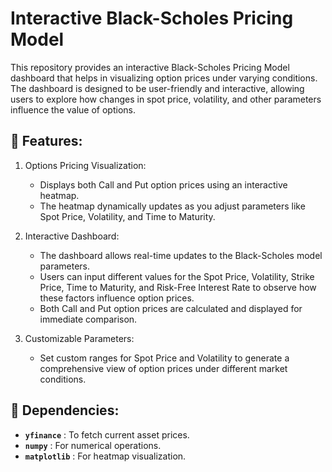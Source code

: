 # Interactive Black-Scholes Pricing Model
This repository provides an interactive Black-Scholes Pricing Model dashboard that helps in visualizing option prices under varying conditions. The dashboard is designed to be user-friendly and interactive, allowing users to explore how changes in spot price, volatility, and other parameters influence the value of options.


## 🚀 Features:
1. Options Pricing Visualization:

    + Displays both Call and Put option prices using an interactive heatmap.
    + The heatmap dynamically updates as you adjust parameters like Spot Price, Volatility, and Time to Maturity.

2. Interactive Dashboard:

    + The dashboard allows real-time updates to the Black-Scholes model parameters.
    + Users can input different values for the Spot Price, Volatility, Strike Price, Time to Maturity, and Risk-Free Interest Rate to observe how these factors influence option prices.
    + Both Call and Put option prices are calculated and displayed for immediate comparison.

3. Customizable Parameters:

    + Set custom ranges for Spot Price and Volatility to generate a comprehensive view of option prices under different market conditions.

## 🔧 Dependencies:
- **`yfinance`** : To fetch current asset prices.  
- **`numpy`** : For numerical operations.  
- **`matplotlib`** : For heatmap visualization.
